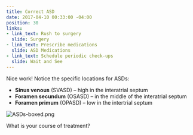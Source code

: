 ```yaml
---
title: Correct ASD
date: 2017-04-10 00:33:00 -04:00
position: 30
links:
- link_text: Rush to surgery
  slide: Surgery
- link_text: Prescribe medications
  slide: ASD Medications
- link_text: Schedule periodic check-ups
  slide: Wait and See
---
```


Nice work! Notice the specific locations for ASDs:

* **Sinus venous** (SVASD) – high in the interatrial septum
* **Foramen secundum** (OSASD) – in the middle of the interatrial septum
* **Foramen primum** (OPASD) – low in the intertrial septum

![ASDs-boxed.png](/uploads/ASDs-boxed.png)

What is your course of treatment?